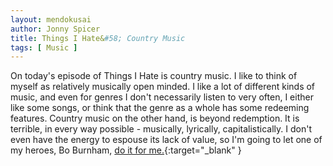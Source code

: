 ```yaml
---
layout: mendokusai
author: Jonny Spicer
title: Things I Hate&#58; Country Music
tags: [ Music ]
---
```

On today's episode of Things I Hate is country music. I like to think of myself as relatively musically open minded. I like a lot of different kinds of music, and even for genres
I don't necessarily listen to very often, I either like some songs, or think that the genre as a whole has some redeeming features. Country music on the other hand, is beyond
redemption. It is terrible, in every way possible - musically, lyrically, capitalistically. I don't even have the energy to espouse its lack of value, so I'm going to let one of my
heroes, Bo Burnham, [do it for me.](https://www.youtube.com/watch?v=y7im5LT09a0){:target="_blank"
}
